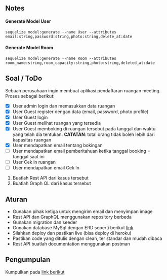 ## Notes

#### Generate Model User

`sequelize model:generate --name User --attributes email:string,password:string,photo:string,delete_at:date`

#### Generate Model Room

`sequelize model:generate --name Room --attributes room_name:string,room_capacity:string,photo:string,deleted_at:date`

## Soal / ToDo

Sebuah perusahaan ingin membuat aplikasi pendaftaran ruangan meeting. Proses sebagai berikut:

- [x] User admin login dan memasukkan data ruangan
- [x] User Guest register dengan data (email, password, photo profile)
- [x] User Guest login
- [x] User Guest melihat ruangan yang tersedia
- [x] User Guest memboking di ruangan tersebut pada tanggal dan waktu yang telah dia tentukan.
      <b>CATATAN</b>: total orang tidak boleh lebih dari kapasitas ruangan
- [x] User mendapatkan email tentang bokingan
- [ ] User mendapatkan email pemberitahuan ketika tanggal booking = tanggal saat ini
- [ ] User Cek in ruangan
- [ ] User mendapatkan email Cek In

1. Buatlah Rest API dari kasus tersebut
2. Buatlah Graph QL dari kasus tersebut

## Aturan

- Gunakan pihak ketiga untuk mengirim email dan menyimpan image
- Rest API dan GraphQL menggunakan repository berbeda
- Gunakan migration dan seeder
- Gunakan database MySql dengan ERD seperti berikut [link](https://dbdiagram.io/d/5fd31eb39a6c525a03baabc9)
- Silahkan deploy dan pastikan live (bisa deploy di heroku)
- Pastikan code yang ditulis dengan clean, ter standar dan mudah dibaca
- Rest API buatlah documentation menggunakan postman

## Pengumpulan

Kumpulkan pada [link berikut](https://docs.google.com/forms/d/e/1FAIpQLSdvCHojK761wQzAbOZb-LqoDzs6AKUZxxXVmjklGkJZCTT0mQ/viewform?usp=sf_link)
